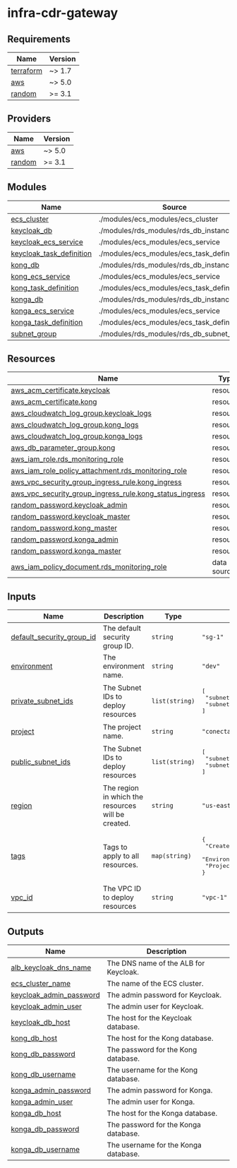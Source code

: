 # infra-cdr-gateway

## Requirements

| Name | Version |
|------|---------|
| <a name="requirement_terraform"></a> [terraform](#requirement\_terraform) | ~> 1.7 |
| <a name="requirement_aws"></a> [aws](#requirement\_aws) | ~> 5.0 |
| <a name="requirement_random"></a> [random](#requirement\_random) | >= 3.1 |

## Providers

| Name | Version |
|------|---------|
| <a name="provider_aws"></a> [aws](#provider\_aws) | ~> 5.0 |
| <a name="provider_random"></a> [random](#provider\_random) | >= 3.1 |

## Modules

| Name | Source | Version |
|------|--------|---------|
| <a name="module_ecs_cluster"></a> [ecs\_cluster](#module\_ecs\_cluster) | ./modules/ecs_modules/ecs_cluster | n/a |
| <a name="module_keycloak_db"></a> [keycloak\_db](#module\_keycloak\_db) | ./modules/rds_modules/rds_db_instance | n/a |
| <a name="module_keycloak_ecs_service"></a> [keycloak\_ecs\_service](#module\_keycloak\_ecs\_service) | ./modules/ecs_modules/ecs_service | n/a |
| <a name="module_keycloak_task_definition"></a> [keycloak\_task\_definition](#module\_keycloak\_task\_definition) | ./modules/ecs_modules/ecs_task_definition | n/a |
| <a name="module_kong_db"></a> [kong\_db](#module\_kong\_db) | ./modules/rds_modules/rds_db_instance | n/a |
| <a name="module_kong_ecs_service"></a> [kong\_ecs\_service](#module\_kong\_ecs\_service) | ./modules/ecs_modules/ecs_service | n/a |
| <a name="module_kong_task_definition"></a> [kong\_task\_definition](#module\_kong\_task\_definition) | ./modules/ecs_modules/ecs_task_definition | n/a |
| <a name="module_konga_db"></a> [konga\_db](#module\_konga\_db) | ./modules/rds_modules/rds_db_instance | n/a |
| <a name="module_konga_ecs_service"></a> [konga\_ecs\_service](#module\_konga\_ecs\_service) | ./modules/ecs_modules/ecs_service | n/a |
| <a name="module_konga_task_definition"></a> [konga\_task\_definition](#module\_konga\_task\_definition) | ./modules/ecs_modules/ecs_task_definition | n/a |
| <a name="module_subnet_group"></a> [subnet\_group](#module\_subnet\_group) | ./modules/rds_modules/rds_db_subnet_group | n/a |

## Resources

| Name | Type |
|------|------|
| [aws_acm_certificate.keycloak](https://registry.terraform.io/providers/hashicorp/aws/latest/docs/resources/acm_certificate) | resource |
| [aws_acm_certificate.kong](https://registry.terraform.io/providers/hashicorp/aws/latest/docs/resources/acm_certificate) | resource |
| [aws_cloudwatch_log_group.keycloak_logs](https://registry.terraform.io/providers/hashicorp/aws/latest/docs/resources/cloudwatch_log_group) | resource |
| [aws_cloudwatch_log_group.kong_logs](https://registry.terraform.io/providers/hashicorp/aws/latest/docs/resources/cloudwatch_log_group) | resource |
| [aws_cloudwatch_log_group.konga_logs](https://registry.terraform.io/providers/hashicorp/aws/latest/docs/resources/cloudwatch_log_group) | resource |
| [aws_db_parameter_group.kong](https://registry.terraform.io/providers/hashicorp/aws/latest/docs/resources/db_parameter_group) | resource |
| [aws_iam_role.rds_monitoring_role](https://registry.terraform.io/providers/hashicorp/aws/latest/docs/resources/iam_role) | resource |
| [aws_iam_role_policy_attachment.rds_monitoring_role](https://registry.terraform.io/providers/hashicorp/aws/latest/docs/resources/iam_role_policy_attachment) | resource |
| [aws_vpc_security_group_ingress_rule.kong_ingress](https://registry.terraform.io/providers/hashicorp/aws/latest/docs/resources/vpc_security_group_ingress_rule) | resource |
| [aws_vpc_security_group_ingress_rule.kong_status_ingress](https://registry.terraform.io/providers/hashicorp/aws/latest/docs/resources/vpc_security_group_ingress_rule) | resource |
| [random_password.keycloak_admin](https://registry.terraform.io/providers/hashicorp/random/latest/docs/resources/password) | resource |
| [random_password.keycloak_master](https://registry.terraform.io/providers/hashicorp/random/latest/docs/resources/password) | resource |
| [random_password.kong_master](https://registry.terraform.io/providers/hashicorp/random/latest/docs/resources/password) | resource |
| [random_password.konga_admin](https://registry.terraform.io/providers/hashicorp/random/latest/docs/resources/password) | resource |
| [random_password.konga_master](https://registry.terraform.io/providers/hashicorp/random/latest/docs/resources/password) | resource |
| [aws_iam_policy_document.rds_monitoring_role](https://registry.terraform.io/providers/hashicorp/aws/latest/docs/data-sources/iam_policy_document) | data source |

## Inputs

| Name | Description | Type | Default | Required |
|------|-------------|------|---------|:--------:|
| <a name="input_default_security_group_id"></a> [default\_security\_group\_id](#input\_default\_security\_group\_id) | The default security group ID. | `string` | `"sg-1"` | no |
| <a name="input_environment"></a> [environment](#input\_environment) | The environment name. | `string` | `"dev"` | no |
| <a name="input_private_subnet_ids"></a> [private\_subnet\_ids](#input\_private\_subnet\_ids) | The Subnet IDs to deploy resources | `list(string)` | <pre>[<br>  "subnet-1",<br>  "subnet-2"<br>]</pre> | no |
| <a name="input_project"></a> [project](#input\_project) | The project name. | `string` | `"conectathon"` | no |
| <a name="input_public_subnet_ids"></a> [public\_subnet\_ids](#input\_public\_subnet\_ids) | The Subnet IDs to deploy resources | `list(string)` | <pre>[<br>  "subnet-1",<br>  "subnet-2"<br>]</pre> | no |
| <a name="input_region"></a> [region](#input\_region) | The region in which the resources will be created. | `string` | `"us-east-2"` | no |
| <a name="input_tags"></a> [tags](#input\_tags) | Tags to apply to all resources. | `map(string)` | <pre>{<br>  "CreatedBy": "robaraneda@gmail.com",<br>  "Environment": "dev",<br>  "Project": "conectathon"<br>}</pre> | no |
| <a name="input_vpc_id"></a> [vpc\_id](#input\_vpc\_id) | The VPC ID to deploy resources | `string` | `"vpc-1"` | no |

## Outputs

| Name | Description |
|------|-------------|
| <a name="output_alb_keycloak_dns_name"></a> [alb\_keycloak\_dns\_name](#output\_alb\_keycloak\_dns\_name) | The DNS name of the ALB for Keycloak. |
| <a name="output_ecs_cluster_name"></a> [ecs\_cluster\_name](#output\_ecs\_cluster\_name) | The name of the ECS cluster. |
| <a name="output_keycloak_admin_password"></a> [keycloak\_admin\_password](#output\_keycloak\_admin\_password) | The admin password for Keycloak. |
| <a name="output_keycloak_admin_user"></a> [keycloak\_admin\_user](#output\_keycloak\_admin\_user) | The admin user for Keycloak. |
| <a name="output_keycloak_db_host"></a> [keycloak\_db\_host](#output\_keycloak\_db\_host) | The host for the Keycloak database. |
| <a name="output_kong_db_host"></a> [kong\_db\_host](#output\_kong\_db\_host) | The host for the Kong database. |
| <a name="output_kong_db_password"></a> [kong\_db\_password](#output\_kong\_db\_password) | The password for the Kong database. |
| <a name="output_kong_db_username"></a> [kong\_db\_username](#output\_kong\_db\_username) | The username for the Kong database. |
| <a name="output_konga_admin_password"></a> [konga\_admin\_password](#output\_konga\_admin\_password) | The admin password for Konga. |
| <a name="output_konga_admin_user"></a> [konga\_admin\_user](#output\_konga\_admin\_user) | The admin user for Konga. |
| <a name="output_konga_db_host"></a> [konga\_db\_host](#output\_konga\_db\_host) | The host for the Konga database. |
| <a name="output_konga_db_password"></a> [konga\_db\_password](#output\_konga\_db\_password) | The password for the Konga database. |
| <a name="output_konga_db_username"></a> [konga\_db\_username](#output\_konga\_db\_username) | The username for the Konga database. |